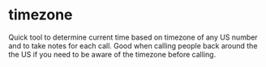 # timezone
Quick tool to determine current time based on timezone of any US number and to take notes for each call. Good when calling people back around the the US if you need to be aware of the timezone before calling.
